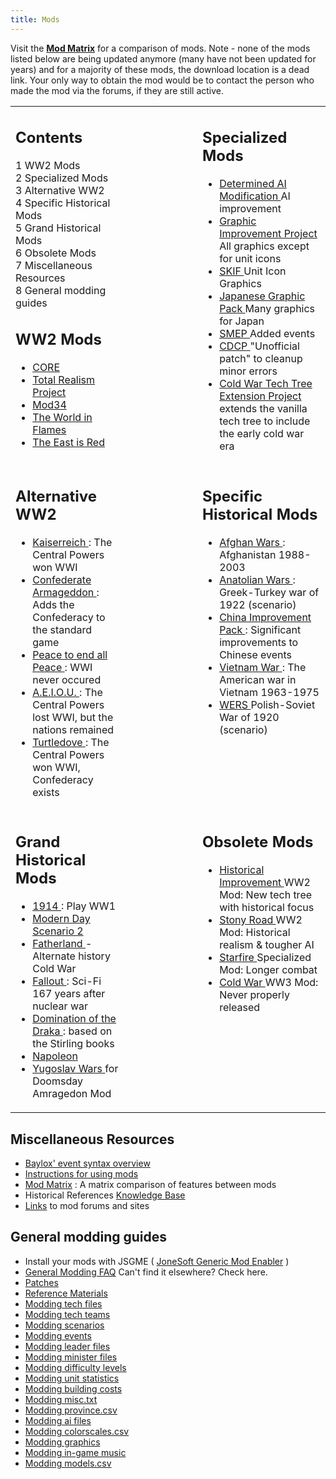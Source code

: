 ```yaml
---
title: Mods
---
```


Visit the **[Mod Matrix](/wiki/Mod_Matrix "Mod Matrix")** for a comparison of mods. Note - none of the mods listed below are being updated anymore (many have not been updated for years) and for a majority of these mods, the download location is a dead link. Your only way to obtain the mod would be to contact the person who made the mod via the forums, if they are still active.

<table><tbody><tr valign="top"><td><div aria-labelledby="mw-toc-heading" class="toc" id="toc" role="navigation"><input class="toctogglecheckbox" id="toctogglecheckbox" role="button" style="display:none" type="checkbox"><div class="toctitle" dir="ltr" lang="en"><h2 id="mw-toc-heading">Contents</h2><span class="toctogglespan"><label class="toctogglelabel" for="toctogglecheckbox"></label></span></div><ul><li class="toclevel-1 tocsection-1"><a href="#WW2_Mods"><span class="tocnumber">1 </span><span class="toctext">WW2 Mods</span></a></li><li class="toclevel-1 tocsection-2"><a href="#Specialized_Mods"><span class="tocnumber">2 </span><span class="toctext">Specialized Mods</span></a></li><li class="toclevel-1 tocsection-3"><a href="#Alternative_WW2"><span class="tocnumber">3 </span><span class="toctext">Alternative WW2</span></a></li><li class="toclevel-1 tocsection-4"><a href="#Specific_Historical_Mods"><span class="tocnumber">4 </span><span class="toctext">Specific Historical Mods</span></a></li><li class="toclevel-1 tocsection-5"><a href="#Grand_Historical_Mods"><span class="tocnumber">5 </span><span class="toctext">Grand Historical Mods</span></a></li><li class="toclevel-1 tocsection-6"><a href="#Obsolete_Mods"><span class="tocnumber">6 </span><span class="toctext">Obsolete Mods</span></a></li><li class="toclevel-1 tocsection-7"><a href="#Miscellaneous_Resources"><span class="tocnumber">7 </span><span class="toctext">Miscellaneous Resources</span></a></li><li class="toclevel-1 tocsection-8"><a href="#General_modding_guides"><span class="tocnumber">8 </span><span class="toctext">General modding guides</span></a></li></ul></div><h2><span class="mw-headline" id="WW2_Mods">WW2 Mods</span></h2><ul><li><a href="/wiki/CORE" title="CORE">CORE</a></li><li><a href="/wiki/TRP" title="TRP">Total Realism Project</a></li><li><a href="/wiki/Mod34" title="Mod34">Mod34</a></li><li><a href="/wiki/WIF" title="WIF">The World in Flames</a></li><li><a href="/wiki/EIR" title="EIR">The East is Red</a></li></ul></td><td width="100"></td><td><h2><span class="mw-headline" id="Specialized_Mods">Specialized Mods</span></h2><ul><li><a href="/wiki/DAIM" title="DAIM">Determined AI Modification </a>AI improvement</li><li><a href="/wiki/GIP" title="GIP">Graphic Improvement Project </a>All graphics except for unit icons</li><li><a href="/wiki/SKIF" title="SKIF">SKIF </a>Unit Icon Graphics</li><li><a href="/wiki/Japanese_Graphic_Pack" title="Japanese Graphic Pack">Japanese Graphic Pack </a>Many graphics for Japan</li><li><a href="/wiki/SMEP" title="SMEP">SMEP </a>Added events</li><li><a href="/wiki/CDCP" title="CDCP">CDCP </a>"Unofficial patch" to cleanup minor errors</li><li><a href="/wiki/Cold_War_Tech_Tree_Extension_Project" title="Cold War Tech Tree Extension Project">Cold War Tech Tree Extension Project </a>extends the vanilla tech tree to include the early cold war era</li></ul></td></tr><tr valign="top"><td><h2><span class="mw-headline" id="Alternative_WW2">Alternative WW2</span></h2><ul><li><a href="/wiki/Kaiserreich" title="Kaiserreich">Kaiserreich </a>: The Central Powers won WWI</li><li><a href="/wiki/Confederate_Armageddon" title="Confederate Armageddon">Confederate Armageddon </a>: Adds the Confederacy to the standard game</li><li><a href="/wiki/Peace_to_end_all_Peace" title="Peace to end all Peace">Peace to end all Peace </a>: WWI never occured</li><li><a href="/wiki/A.E.I.O.U." title="A.E.I.O.U.">A.E.I.O.U. </a>: The Central Powers lost WWI, but the nations remained</li><li><a href="/wiki/Turtledove" title="Turtledove">Turtledove </a>: The Central Powers won WWI, Confederacy exists</li></ul></td><td width="100"></td><td><h2><span class="mw-headline" id="Specific_Historical_Mods">Specific Historical Mods</span></h2><ul><li><a href="/wiki/Afghan_Wars" title="Afghan Wars">Afghan Wars </a>: Afghanistan 1988-2003</li><li><a href="/wiki/Anatolian_Wars" title="Anatolian Wars">Anatolian Wars </a>: Greek-Turkey war of 1922 (scenario)</li><li><a href="/wiki/China_Improvement_Pack" title="China Improvement Pack">China Improvement Pack </a>: Significant improvements to Chinese events</li><li><a href="/wiki/Vietnam_War" title="Vietnam War">Vietnam War </a>: The American war in Vietnam 1963-1975</li><li><a href="/wiki/WERS" title="WERS">WERS </a>Polish-Soviet War of 1920 (scenario)</li></ul></td></tr><tr valign="top"><td><h2><span class="mw-headline" id="Grand_Historical_Mods">Grand Historical Mods</span></h2><ul><li><a href="/wiki/1914" title="1914">1914 </a>: Play WW1</li><li><a href="/wiki/Modern_Day_Scenario_2" title="Modern Day Scenario 2">Modern Day Scenario 2</a></li><li><a href="/wiki/Fatherland" title="Fatherland">Fatherland </a>- Alternate history Cold War</li><li><a href="/wiki/Fallout" title="Fallout">Fallout </a>: Sci-Fi 167 years after nuclear war</li><li><a href="/wiki/Domination_of_the_Draka" title="Domination of the Draka">Domination of the Draka </a>: based on the Stirling books</li><li><a href="/wiki/Napoleon" title="Napoleon">Napoleon</a></li><li><a href="/wiki/Yugoslav_Wars" title="Yugoslav Wars">Yugoslav Wars </a>for Doomsday Amragedon Mod</li></ul></td><td width="100"></td><td><h2><span class="mw-headline" id="Obsolete_Mods">Obsolete Mods</span></h2><ul><li><a href="/wiki/Historical_Improvement" title="Historical Improvement">Historical Improvement </a>WW2 Mod: New tech tree with historical focus</li><li><a href="/wiki/Stony_Road" title="Stony Road">Stony Road </a>WW2 Mod: Historical realism &amp; tougher AI</li><li><a href="/wiki/Starfire" title="Starfire">Starfire </a>Specialized Mod: Longer combat</li><li><a href="/wiki/Cold_War" title="Cold War">Cold War </a>WW3 Mod: Never properly released</li></ul></td></tr></tbody></table>

## Miscellaneous Resources

- [Baylox' event syntax overview](http://web.telia.com/~u87538946/event_commands.htm)
- [Instructions for using mods](/wiki/index.php?title=Mod-howto&action=edit&redlink=1 "Mod-howto (page does not exist)")
- [Mod Matrix](/wiki/Mod_Matrix "Mod Matrix") : A matrix comparison of features between mods
- Historical References [Knowledge Base](/wiki/Knowledge_Base "Knowledge Base")
- [Links](/wiki/Links "Links") to mod forums and sites

## General modding guides

- Install your mods with JSGME ( [JoneSoft Generic Mod Enabler](http://www.mediafire.com/?fjfkayyniyy%7C) )
- [General Modding FAQ](/wiki/General_Modding_FAQ "General Modding FAQ") Can't find it elsewhere? Check here.
- [Patches](/wiki/Patches "Patches")
- [Reference Materials](/wiki/Reference_Material "Reference Material")
- [Modding tech files](/wiki/Modding_tech_files "Modding tech files")
- [Modding tech teams](/wiki/Modding_tech_teams "Modding tech teams")
- [Modding scenarios](/wiki/Modding_scenarios "Modding scenarios")
- [Modding events](/wiki/Modding_events "Modding events")
- [Modding leader files](/wiki/Modding_leader_files "Modding leader files")
- [Modding minister files](/wiki/Modding_minister_files "Modding minister files")
- [Modding difficulty levels](/wiki/Modding_difficulty_levels "Modding difficulty levels")
- [Modding unit statistics](/wiki/Modding_unit_statistics "Modding unit statistics")
- [Modding building costs](/wiki/Modding_building_costs "Modding building costs")
- [Modding misc.txt](/wiki/Modding_misc.txt "Modding misc.txt")
- [Modding province.csv](/wiki/Modding_province.csv "Modding province.csv")
- [Modding ai files](/wiki/Modding_ai_files "Modding ai files")
- [Modding colorscales.csv](/wiki/Modding_colorscales.csv "Modding colorscales.csv")
- [Modding graphics](/wiki/Modding_graphics "Modding graphics")
- [Modding in-game music](/wiki/Modding_in-game_music "Modding in-game music")
- [Modding models.csv](/wiki/Modding_models.csv "Modding models.csv")
